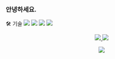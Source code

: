 ### 안녕하세요.

🛠️ 기술
<img src="https://img.shields.io/badge/UnrealEngine-0E1128?style=flat-square&logo=unrealengine&logoColor=white"/> <img src="https://img.shields.io/badge/Unity-FFFFFF?style=flat-square&logo=unity&logoColor=black"/>  <img src="https://img.shields.io/badge/Java-007396?style=flat-square&logo=Java&logoColor=white"/> <img src="https://img.shields.io/badge/Csharp-239120?style=flat-square&logo=csharp&logoColor=white"/>

<p align="center"><a href="#">
    <img src="https://github-readme-stats.vercel.app/api?username=ojs4228&show_icons=true&include_all_commits=true&line_height=33&count_private=true&theme=nord"/>
    <img src="https://github-readme-stats.vercel.app/api/top-langs?username=ojs4228&langs_count=4&count_private=true&theme=nord"/>
</a><br></p>


<p align="center"><a href="#">
    <img src="http://github-profile-trophy.vercel.app/?username=ojs4228&margin-w=28&margin-h=15&theme=nord" />
</a></p>

